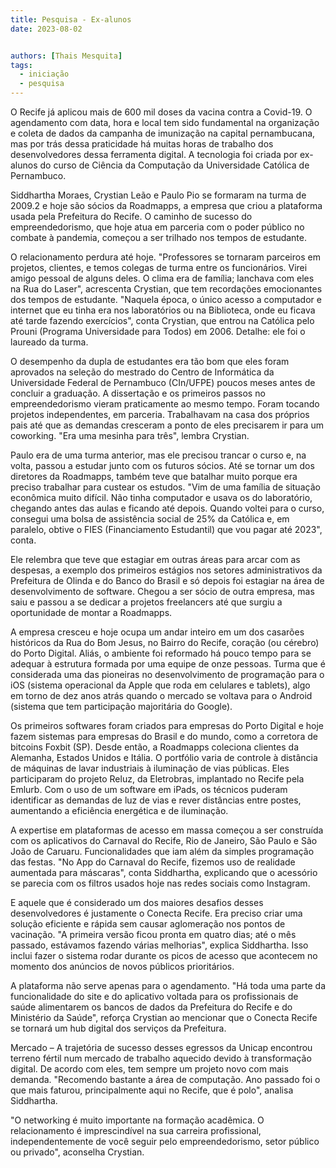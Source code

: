 ```yaml
---
title: Pesquisa - Ex-alunos
date: 2023-08-02


authors: [Thais Mesquita]
tags:
  - iniciação
  - pesquisa
---
```

O Recife já aplicou mais de 600 mil doses da vacina contra a Covid-19. O agendamento com data, hora e local tem sido fundamental na organização e coleta de dados da campanha de imunização na capital pernambucana, mas por trás dessa praticidade há muitas horas de trabalho dos desenvolvedores dessa ferramenta digital. A tecnologia foi criada por ex-alunos do curso de Ciência da Computação da Universidade Católica de Pernambuco.

Siddhartha Moraes, Crystian Leão e Paulo Pio se formaram na turma de 2009.2 e hoje são sócios da Roadmapps, a empresa que criou a plataforma usada pela Prefeitura do Recife. O caminho de sucesso do empreendedorismo, que hoje atua em parceria com o poder público no combate à pandemia, começou a ser trilhado nos tempos de estudante.

O relacionamento perdura até hoje. "Professores se tornaram parceiros em projetos, clientes, e temos colegas de turma entre os funcionários. Virei amigo pessoal de alguns deles. O clima era de família; lanchava com eles na Rua do Laser", acrescenta Crystian, que tem recordações emocionantes dos tempos de estudante. "Naquela época, o único acesso a computador e internet que eu tinha era nos laboratórios ou na Biblioteca, onde eu ficava até tarde fazendo exercícios", conta Crystian, que entrou na Católica pelo Prouni (Programa Universidade para Todos) em 2006. Detalhe: ele foi o laureado da turma.

O desempenho da dupla de estudantes era tão bom que eles foram aprovados na seleção do mestrado do Centro de Informática da Universidade Federal de Pernambuco (CIn/UFPE) poucos meses antes de concluir a graduação. A dissertação e os primeiros passos no empreendedorismo vieram praticamente ao mesmo tempo. Foram tocando projetos independentes, em parceria. Trabalhavam na casa dos próprios pais até que as demandas cresceram a ponto de eles precisarem ir para um coworking. "Era uma mesinha para três", lembra Crystian.

Paulo era de uma turma anterior, mas ele precisou trancar o curso e, na volta, passou a estudar junto com os futuros sócios. Até se tornar um dos diretores da Roadmapps, também teve que batalhar muito porque era preciso trabalhar para custear os estudos. "Vim de uma família de situação econômica muito difícil. Não tinha computador e usava os do laboratório, chegando antes das aulas e ficando até depois. Quando voltei para o curso, consegui uma bolsa de assistência social de 25% da Católica e, em paralelo, obtive o FIES (Financiamento Estudantil) que vou pagar até 2023", conta.

Ele relembra que teve que estagiar em outras áreas para arcar com as despesas, a exemplo dos primeiros estágios nos setores administrativos da Prefeitura de Olinda e do Banco do Brasil e só depois foi estagiar na área de desenvolvimento de software. Chegou a ser sócio de outra empresa, mas saiu e passou a se dedicar a projetos freelancers até que surgiu a oportunidade de montar a Roadmapps.

A empresa cresceu e hoje ocupa um andar inteiro em um dos casarões históricos da Rua do Bom Jesus, no Bairro do Recife, coração (ou cérebro) do Porto Digital. Aliás, o ambiente foi reformado há pouco tempo para se adequar à estrutura formada por uma equipe de onze pessoas. Turma que é considerada uma das pioneiras no desenvolvimento de programação para o iOS (sistema operacional da Apple que roda em celulares e tablets), algo em torno de dez anos atrás quando o mercado se voltava para o Android (sistema que tem participação majoritária do Google).

Os primeiros softwares foram criados para empresas do Porto Digital e hoje fazem sistemas para empresas do Brasil e do mundo, como a corretora de bitcoins Foxbit (SP). Desde então, a Roadmapps coleciona clientes da Alemanha, Estados Unidos e Itália. O portfólio varia de controle à distância de máquinas de lavar industriais à iluminação de vias públicas. Eles participaram do projeto Reluz, da Eletrobras, implantado no Recife pela Emlurb. Com o uso de um software em iPads, os técnicos puderam identificar as demandas de luz de vias e rever distâncias entre postes, aumentando a eficiência energética e de iluminação.

A expertise em plataformas de acesso em massa começou a ser construída com os aplicativos do Carnaval do Recife, Rio de Janeiro, São Paulo e São João de Caruaru. Funcionalidades que iam além da simples programação das festas. "No App do Carnaval do Recife, fizemos uso de realidade aumentada para máscaras", conta Siddhartha, explicando que o acessório se parecia com os filtros usados hoje nas redes sociais como Instagram.

E aquele que é considerado um dos maiores desafios desses desenvolvedores é justamente o Conecta Recife. Era preciso criar uma solução eficiente e rápida sem causar aglomeração nos pontos de vacinação. "A primeira versão ficou pronta em quatro dias; até o mês passado, estávamos fazendo várias melhorias", explica Siddhartha. Isso inclui fazer o sistema rodar durante os picos de acesso que acontecem no momento dos anúncios de novos públicos prioritários.

A plataforma não serve apenas para o agendamento. "Há toda uma parte da funcionalidade do site e do aplicativo voltada para os profissionais de saúde alimentarem os bancos de dados da Prefeitura do Recife e do Ministério da Saúde", reforça Crystian ao mencionar que o Conecta Recife se tornará um hub digital dos serviços da Prefeitura.

Mercado – A trajetória de sucesso desses egressos da Unicap encontrou terreno fértil num mercado de trabalho aquecido devido à transformação digital. De acordo com eles, tem sempre um projeto novo com mais demanda. "Recomendo bastante a área de computação. Ano passado foi o que mais faturou, principalmente aqui no Recife, que é polo", analisa Siddhartha.

"O networking é muito importante na formação acadêmica. O relacionamento é imprescindível na sua carreira profissional, independentemente de você seguir pelo empreendedorismo, setor público ou privado", aconselha Crystian.